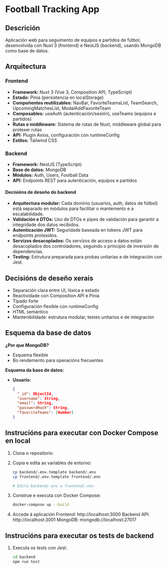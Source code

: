 # Football Tracking App

## Descrición  
Aplicación web para seguimento de equipos e partidos de fútbol, desenvolvida con Nuxt 3 (frontend) e NestJS (backend), usando MongoDB como base de datos.

## Arquitectura

### Frontend  
- **Framework:** Nuxt 3 (Vue 3, Composition API, TypeScript)  
- **Estado:** Pinia (persistencia en localStorage)  
- **Compoñentes reutilizables:** NavBar, FavoriteTeamsList, TeamSearch, UpcomingMatchesList, ModalAddFavoriteTeam  
- **Composables:** useAuth (autenticación/sesión), useTeams (equipos e partidos)  
- **Rutas e middleware:** Sistema de rutas de Nuxt, middleware global para protexer rutas  
- **API:** Plugin Axios, configuración con runtimeConfig  
- **Estilos:** Tailwind CSS  

### Backend  
- **Framework:** NestJS (TypeScript)  
- **Base de datos:** MongoDB  
- **Módulos:** Auth, Users, Football Data  
- **API:** Endpoints REST para autenticación, equipos e partidos  

#### Decisións de deseño do backend  
- **Arquitectura modular:** Cada dominio (usuarios, auth, datos de fútbol) está separado en módulos para facilitar o mantemento e a escalabilidade.  
- **Validación e DTOs:** Uso de DTOs e pipes de validación para garantir a integridade dos datos recibidos.  
- **Autenticación JWT:** Seguridade baseada en tokens JWT para endpoints protexidos.  
- **Servizos desacoplados:** Os servizos de acceso a datos están desacoplados dos controladores, seguindo o principio de inversión de dependencias.  
- **Testing:** Estrutura preparada para probas unitarias e de integración con Jest.  

## Decisións de deseño xerais  
- Separación clara entre UI, lóxica e estado  
- Reactividade con Composition API e Pinia  
- Tipado forte
- Configuración flexible con runtimeConfig  
- HTML semántico
- Mantenibilidade: estrutura modular, testes unitarios e de integración

## Esquema da base de datos  

**¿Por que MongoDB?**  
- Esquema flexible 
- Bo rendemento para operacións frecuentes  

**Esquema da base de datos:**  
- **Usuario:**
  ```json
  {
    "_id": ObjectId,
    "username": String,
    "email": String,
    "passwordHash": String,
    "favoriteTeams": [Number]
  }

## Instrucións para executar con Docker Compose en local

1. Clona o repositorio:

2. Copia e edita as variables de entorno:
   ```bash
   cp backend/.env.template backend/.env
   cp frontend/.env.template frontend/.env

   # Edita backend/.env e frontend/.env

3. Construe e executa con Docker Compose:
   ```bash
   docker-compose up --build

4. Accede á aplicación
    Frontend: http://localhost:3000
    Backend API: http://localhost:3001
    MongoDB: mongodb://localhost:27017

## Instrucións para executar os tests de backend
1. Executa os tests con Jest:
   ```bash
   cd backend
   npm run test